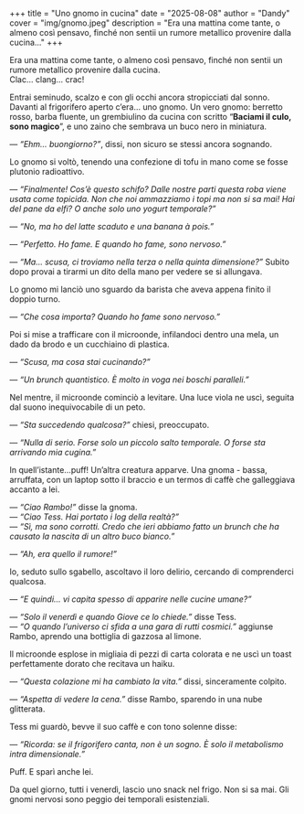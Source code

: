 +++
title = "Uno gnomo in cucina"
date = "2025-08-08"
author = "Dandy"
cover = "img/gnomo.jpeg"
description = "Era una mattina come tante, o almeno così pensavo, finché non sentii un rumore metallico provenire dalla cucina..."
+++

Era una mattina come tante, o almeno così pensavo, finché non sentii un rumore metallico provenire dalla cucina.  
Clac… clang… crac!  

Entrai seminudo, scalzo e con gli occhi ancora stropicciati dal sonno. Davanti al frigorifero aperto c’era… uno gnomo. Un vero gnomo: berretto rosso, barba fluente, un grembiulino da cucina con scritto “**Baciami il culo, sono magico**”, e uno zaino che sembrava un buco nero in miniatura.  

— *“Ehm… buongiorno?”*, dissi, non sicuro se stessi ancora sognando.  

Lo gnomo si voltò, tenendo una confezione di tofu in mano come se fosse plutonio radioattivo.  

— *“Finalmente! Cos’è questo schifo? Dalle nostre parti questa roba viene usata come topicida. Non che noi ammazziamo i topi ma non si sa mai! Hai del pane da elfi? O anche solo uno yogurt temporale?”*  

— *“No, ma ho del latte scaduto e una banana à pois.”*  

— *“Perfetto. Ho fame. E quando ho fame, sono nervoso.”*  

— *“Ma… scusa, ci troviamo nella terza o nella quinta dimensione?”* Subito dopo provai a tirarmi un dito della mano per vedere se si allungava.  

Lo gnomo mi lanciò uno sguardo da barista che aveva appena finito il doppio turno.  

— *“Che cosa importa? Quando ho fame sono nervoso.”*  

Poi si mise a trafficare con il microonde, infilandoci dentro una mela, un dado da brodo e un cucchiaino di plastica.  

— *“Scusa, ma cosa stai cucinando?”*  

— *“Un brunch quantistico. È molto in voga nei boschi paralleli.”*  

Nel mentre, il microonde cominciò a levitare. Una luce viola ne uscì, seguita dal suono inequivocabile di un peto.  

— *“Sta succedendo qualcosa?”* chiesi, preoccupato.  

— *“Nulla di serio. Forse solo un piccolo salto temporale. O forse sta arrivando mia cugina.”*  

In quell’istante…puff! Un’altra creatura apparve. Una gnoma - bassa, arruffata, con un laptop sotto il braccio e un termos di caffè che galleggiava accanto a lei.  

— *“Ciao Rambo!”* disse la gnoma.  
— *“Ciao Tess. Hai portato i log della realtà?”*  
— *“Sì, ma sono corrotti. Credo che ieri abbiamo fatto un brunch che ha causato la nascita di un altro buco bianco.”*  

— *“Ah, era quello il rumore!”*  

Io, seduto sullo sgabello, ascoltavo il loro delirio, cercando di comprenderci qualcosa.  

— *“E quindi… vi capita spesso di apparire nelle cucine umane?”*  

— *“Solo il venerdì e quando Giove ce lo chiede.”* disse Tess.  
— *“O quando l’universo ci sfida a una gara di rutti cosmici.”* aggiunse Rambo, aprendo una bottiglia di gazzosa al limone.  

Il microonde esplose in migliaia di pezzi di carta colorata e ne uscì un toast perfettamente dorato che recitava un haiku.  

— *“Questa colazione mi ha cambiato la vita.”* dissi, sinceramente colpito.  

— *“Aspetta di vedere la cena.”* disse Rambo, sparendo in una nube glitterata.  

Tess mi guardò, bevve il suo caffè e con tono solenne disse:  

— *“Ricorda: se il frigorifero canta, non è un sogno. È solo il metabolismo intra dimensionale.”*  

Puff. E sparì anche lei.  

Da quel giorno, tutti i venerdì, lascio uno snack nel frigo. Non si sa mai. Gli gnomi nervosi sono peggio dei temporali esistenziali.
